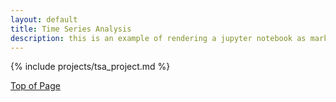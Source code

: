 ```yaml
---
layout: default
title: Time Series Analysis
description: this is an example of rendering a jupyter notebook as markdown on the page
---
```


{% include projects/tsa_project.md %}

<div>
    <a href="#page-top" class="btn">Top of Page</a>
</div>